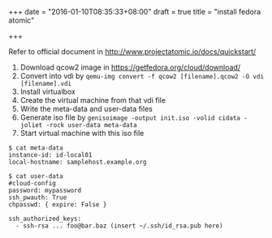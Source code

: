 +++
date = "2016-01-10T08:35:33+08:00"
draft = true
title = "install fedora atomic"

+++



Refer to official document in http://www.projectatomic.io/docs/quickstart/

1. Download qcow2 image in https://getfedora.org/cloud/download/
2. Convert into vdi by `qemu-img convert -f qcow2 [filename].qcow2 -O vdi [filename].vdi`
3. Install virtualbox
4. Create the virtual machine from that vdi file
5. Write the meta-data and user-data files
6. Generate iso file by `genisoimage -output init.iso -volid cidata -joliet -rock user-data meta-data`
7. Start virtual machine with this iso file

```
$ cat meta-data
instance-id: id-local01
local-hostname: samplehost.example.org
```

```
$ cat user-data
#cloud-config
password: mypassword
ssh_pwauth: True
chpasswd: { expire: False }

ssh_authorized_keys:
  - ssh-rsa ... foo@bar.baz (insert ~/.ssh/id_rsa.pub here)
```
